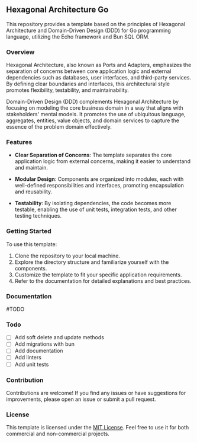 ## Hexagonal Architecture Go

This repository provides a template based on the principles of Hexagonal Architecture and Domain-Driven Design (DDD) for Go programming language, utilizing the Echo framework and Bun SQL ORM. 

### Overview

Hexagonal Architecture, also known as Ports and Adapters, emphasizes the separation of concerns between core application logic and external dependencies such as databases, user interfaces, and third-party services. By defining clear boundaries and interfaces, this architectural style promotes flexibility, testability, and maintainability.

Domain-Driven Design (DDD) complements Hexagonal Architecture by focusing on modeling the core business domain in a way that aligns with stakeholders' mental models. It promotes the use of ubiquitous language, aggregates, entities, value objects, and domain services to capture the essence of the problem domain effectively.

### Features

- **Clear Separation of Concerns**: The template separates the core application logic from external concerns, making it easier to understand and maintain.
  
- **Modular Design**: Components are organized into modules, each with well-defined responsibilities and interfaces, promoting encapsulation and reusability.

- **Testability**: By isolating dependencies, the code becomes more testable, enabling the use of unit tests, integration tests, and other testing techniques.

### Getting Started

To use this template:

1. Clone the repository to your local machine.
2. Explore the directory structure and familiarize yourself with the components.
3. Customize the template to fit your specific application requirements.
4. Refer to the documentation for detailed explanations and best practices.

### Documentation

#TODO

### Todo

- [ ] Add soft delete and update methods
- [ ] Add migrations with bun
- [ ] Add documentation
- [ ] Add linters
- [ ] Add unit tests

### Contribution

Contributions are welcome! If you find any issues or have suggestions for improvements, please open an issue or submit a pull request.

### License

This template is licensed under the [MIT License](LICENSE). Feel free to use it for both commercial and non-commercial projects.
